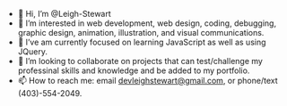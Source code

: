 - 👋 Hi, I’m @Leigh-Stewart
- 👀 I’m interested in web development, web design, coding, debugging, graphic design, animation, illustration, and visual communications.
- 🌱 I’ve am currently focused on learning JavaScript as well as using JQuery.
- 💞️ I’m looking to collaborate on projects that can test/challenge my professinal skills and knowledge and be added to my portfolio.
- 📫 How to reach me: email devleighstewart@gmail.com, or phone/text (403)-554-2049.

<!---
Leigh-Stewart/Leigh-Stewart is a ✨ special ✨ repository because its `README.md` (this file) appears on your GitHub profile.
You can click the Preview link to take a look at your changes.
--->
